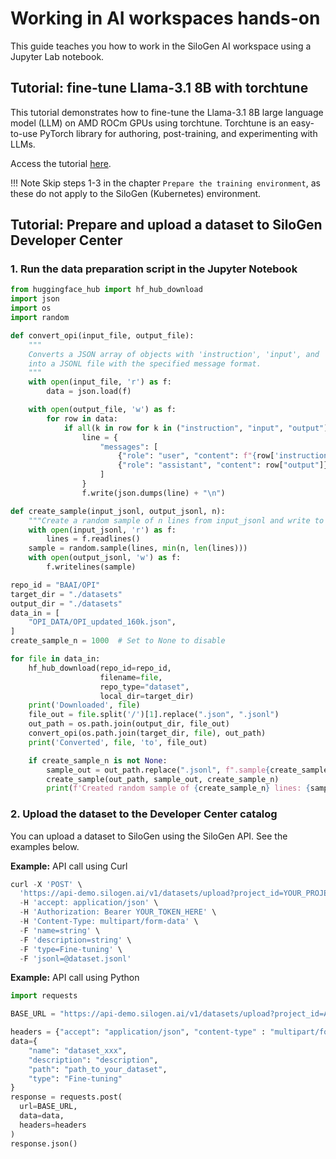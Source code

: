 # Working in AI workspaces hands-on

This guide teaches you how to work in the SiloGen AI workspace using a Jupyter Lab notebook.

## Tutorial: fine-tune Llama-3.1 8B with torchtune

This tutorial demonstrates how to fine-tune the Llama-3.1 8B large language model (LLM) on AMD ROCm GPUs using torchtune. Torchtune is an easy-to-use PyTorch library for authoring, post-training, and experimenting with LLMs.

Access the tutorial [here](https://rocm.docs.amd.com/projects/ai-developer-hub/en/v3.0/notebooks/fine_tune/llama_factory_llama3.html).

!!! Note
    Skip steps 1-3 in the chapter `Prepare the training environment`, as these do not apply to the SiloGen (Kubernetes) environment.

## Tutorial: Prepare and upload a dataset to SiloGen Developer Center

### 1. Run the data preparation script in the Jupyter Notebook

```python
from huggingface_hub import hf_hub_download
import json
import os
import random

def convert_opi(input_file, output_file):
    """
    Converts a JSON array of objects with 'instruction', 'input', and 'output' fields
    into a JSONL file with the specified message format.
    """
    with open(input_file, 'r') as f:
        data = json.load(f)

    with open(output_file, 'w') as f:
        for row in data:
            if all(k in row for k in ("instruction", "input", "output")):
                line = {
                    "messages": [
                        {"role": "user", "content": f"{row['instruction']} Sequence: {row['input']}"},
                        {"role": "assistant", "content": row["output"]}
                    ]
                }
                f.write(json.dumps(line) + "\n")

def create_sample(input_jsonl, output_jsonl, n):
    """Create a random sample of n lines from input_jsonl and write to output_jsonl."""
    with open(input_jsonl, 'r') as f:
        lines = f.readlines()
    sample = random.sample(lines, min(n, len(lines)))
    with open(output_jsonl, 'w') as f:
        f.writelines(sample)

repo_id = "BAAI/OPI"
target_dir = "./datasets"
output_dir = "./datasets"
data_in = [
    "OPI_DATA/OPI_updated_160k.json",
]
create_sample_n = 1000  # Set to None to disable

for file in data_in:
    hf_hub_download(repo_id=repo_id,
                    filename=file,
                    repo_type="dataset",
                    local_dir=target_dir)
    print('Downloaded', file)
    file_out = file.split('/')[1].replace(".json", ".jsonl")
    out_path = os.path.join(output_dir, file_out)
    convert_opi(os.path.join(target_dir, file), out_path)
    print('Converted', file, 'to', file_out)

    if create_sample_n is not None:
        sample_out = out_path.replace(".jsonl", f".sample{create_sample_n}.jsonl")
        create_sample(out_path, sample_out, create_sample_n)
        print(f'Created random sample of {create_sample_n} lines: {sample_out}')
```

### 2. Upload the dataset to the Developer Center catalog

You can upload a dataset to SiloGen using the SiloGen API. See the examples below.

**Example:** API call using Curl

```python
curl -X 'POST' \
  'https://api-demo.silogen.ai/v1/datasets/upload?project_id=YOUR_PROJECT_UUID_HERE' \
  -H 'accept: application/json' \
  -H 'Authorization: Bearer YOUR_TOKEN_HERE' \
  -H 'Content-Type: multipart/form-data' \
  -F 'name=string' \
  -F 'description=string' \
  -F 'type=Fine-tuning' \
  -F 'jsonl=@dataset.jsonl'
```

**Example:** API call using Python

```python
import requests

BASE_URL = "https://api-demo.silogen.ai/v1/datasets/upload?project_id=ADD_YOUR_PROJECT_ID"

headers = {"accept": "application/json", "content-type" : "multipart/form-data", "Authorization": "Bearer ADD_YOUR_TOKEN"}
data={
    "name": "dataset_xxx",
    "description": "description",
    "path": "path_to_your_dataset",
    "type": "Fine-tuning"
}
response = requests.post(
  url=BASE_URL,
  data=data,
  headers=headers
)
response.json()
```
